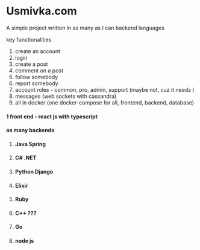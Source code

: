 # Usmivka.com
A simple project written in as many as I can backend languages 

key functionalities 
1. create an account 
2. login
3. create a post
4. comment on a post
5. follow somebody
6. report somebody
7. account roles - common, pro, admin, support (maybe not, cuz it needs )
8. messages (web sockets with cassandra)
9. all in docker (one docker-compose for all, frontend, backend, database)


#### 1 front end - react js with typescript
#### as many backends
1. #### Java Spring 
2. #### C# .NET
3. #### Python Django
4. #### Elixir
5. #### Ruby
6. #### C++ ???
7. #### Go
8. #### node js 